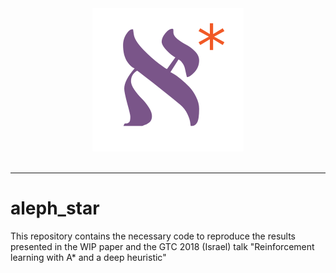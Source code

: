 <div align="center">
  <img src="./aleph_star_logo.png"><br><br>
</div>

----

# aleph_star
This repository contains the necessary code to reproduce the results presented in the WIP paper and the GTC 2018 (Israel) talk "Reinforcement learning with A* and a deep heuristic"
